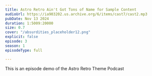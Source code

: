 ```yaml
---
title: Astro Retro Ain't Got Tons of Name for Sample Content
audioUrl: https://ia903202.us.archive.org/6/items/cast7/cast2.mp3
pubDate: Nov 13 2024
duration: 1:5009:20000
size: 0.7
cover: "/absurdities_placeholder12.png"
explicit: false
episode: 3
season: 1
episodeType: full

---
```

This is an episode demo of the Astro Retro Theme Podcast
